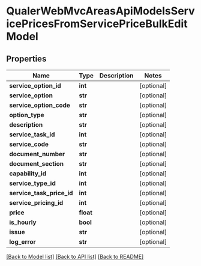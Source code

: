 # QualerWebMvcAreasApiModelsServicePricesFromServicePriceBulkEditModel

## Properties
Name | Type | Description | Notes
------------ | ------------- | ------------- | -------------
**service_option_id** | **int** |  | [optional] 
**service_option** | **str** |  | [optional] 
**service_option_code** | **str** |  | [optional] 
**option_type** | **str** |  | [optional] 
**description** | **str** |  | [optional] 
**service_task_id** | **int** |  | [optional] 
**service_code** | **str** |  | [optional] 
**document_number** | **str** |  | [optional] 
**document_section** | **str** |  | [optional] 
**capability_id** | **int** |  | [optional] 
**service_type_id** | **int** |  | [optional] 
**service_task_price_id** | **int** |  | [optional] 
**service_pricing_id** | **int** |  | [optional] 
**price** | **float** |  | [optional] 
**is_hourly** | **bool** |  | [optional] 
**issue** | **str** |  | [optional] 
**log_error** | **str** |  | [optional] 

[[Back to Model list]](../README.md#documentation-for-models) [[Back to API list]](../README.md#documentation-for-api-endpoints) [[Back to README]](../README.md)

